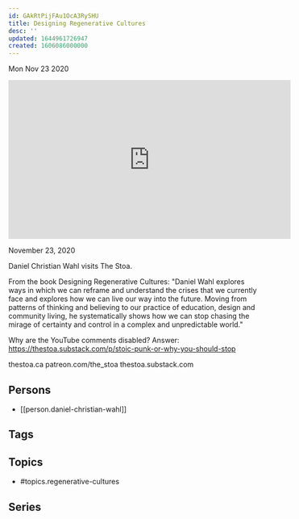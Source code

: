 ```yaml
---
id: GAkRtPijFAu1OcA3RySHU
title: Designing Regenerative Cultures
desc: ''
updated: 1644961726947
created: 1606086000000
---
```





Mon Nov 23 2020

<iframe width="560" height="315" src="https://www.youtube.com/embed/SNIA0aHPReE" title="Designing Regenerative Cultures w/ Daniel Christian Wahl" frameborder="0" allow="accelerometer; autoplay; clipboard-write; encrypted-media; gyroscope; picture-in-picture" allowfullscreen ></iframe>

November 23, 2020

Daniel Christian Wahl visits The Stoa.

From the book Designing Regenerative Cultures: "Daniel Wahl explores ways in which we can reframe and understand the crises that we currently face and explores how we can live our way into the future. Moving from patterns of thinking and believing to our practice of education, design and community living, he systematically shows how we can stop chasing the mirage of certainty and control in a complex and unpredictable world."

Why are the YouTube comments disabled? Answer: https://thestoa.substack.com/p/stoic-punk-or-why-you-should-stop

thestoa.ca
patreon.com/the_stoa
thestoa.substack.com

## Persons

- [[person.daniel-christian-wahl]]

## Tags



## Topics

- #topics.regenerative-cultures

## Series



